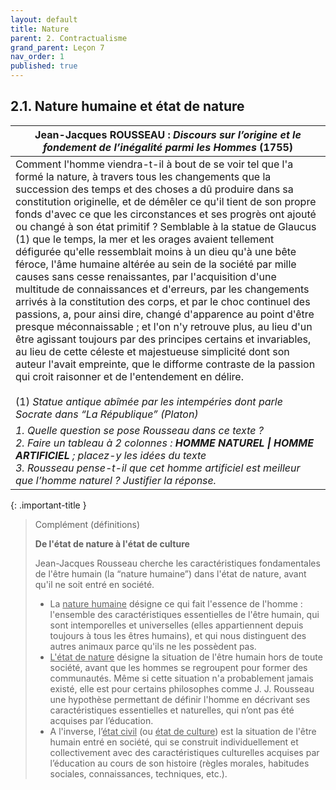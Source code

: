 ```yaml
---
layout: default
title: Nature
parent: 2. Contractualisme
grand_parent: Leçon 7
nav_order: 1
published: true
---
```

## 2.1. Nature humaine et état de nature

| Jean-Jacques ROUSSEAU : *Discours  sur l’origine et le fondement de l’inégalité parmi les Hommes* (1755)           |
| ------------------------------------------------------ |
| Comment l'homme viendra-t-il à bout  de se voir tel que l'a formé la nature, à travers tous les changements que la  succession des temps et des choses a dû produire dans sa constitution  originelle, et de démêler ce qu'il tient de son propre fonds d'avec ce que  les circonstances et ses progrès ont ajouté ou changé à son état  primitif ? Semblable à la statue de Glaucus (1) que le temps, la mer et les  orages avaient tellement défigurée qu'elle ressemblait moins à un dieu qu'à  une bête féroce, l'âme humaine altérée au sein de la société par mille causes  sans cesse renaissantes, par l'acquisition d'une multitude de connaissances  et d'erreurs, par les changements arrivés à la constitution des corps, et par  le choc continuel des passions, a, pour ainsi dire, changé d'apparence au  point d'être presque méconnaissable ; et l'on n'y retrouve plus, au lieu  d'un être agissant toujours par des principes certains et invariables, au  lieu de cette céleste et majestueuse simplicité dont son auteur l'avait  empreinte, que le difforme contraste de la passion qui croit raisonner et de  l'entendement en délire.   <br /><br> \(1) *Statue antique abîmée par les  intempéries dont parle Socrate dans “*La République*” (Platon)* |
| *1. Quelle question se pose Rousseau dans ce texte ?  <br />2. Faire un tableau à 2 colonnes : **HOMME** **NATUREL \| HOMME ARTIFICIEL** ;  placez-y les idées du texte  <br />3. Rousseau pense-t-il que cet homme artificiel est meilleur que l’homme  naturel ? Justifier la réponse.*     |


{: .important-title }
> Complément (définitions)
> 
>  **De l'état de nature à l'état de culture**
>
>Jean-Jacques Rousseau cherche les caractéristiques fondamentales de l'être humain (la “nature humaine”) dans l'état de nature, avant qu'il ne soit entré en société.
>- La <u>nature humaine</u> désigne ce qui fait l'essence de l'homme : l'ensemble des caractéristiques essentielles de l'être humain, qui sont intemporelles et universelles (elles appartiennent depuis toujours à tous les êtres humains), et qui nous distinguent des autres animaux parce qu'ils ne les possèdent pas.
>- <u>L'état de nature</u> désigne la situation de l'être humain hors de toute société, avant que les hommes se regroupent pour former des communautés. Même si cette situation n'a probablement jamais existé, elle est pour certains philosophes comme J. J. Rousseau une hypothèse permettant de définir l'homme en décrivant ses caractéristiques essentielles et naturelles, qui n’ont pas été acquises par l’éducation.
>- A l'inverse, l’<u>état civil</u> (ou <u>état de culture</u>) est la situation de l'être humain entré en société, qui se construit individuellement et collectivement avec des caractéristiques culturelles acquises par l’éducation au cours de son histoire (règles morales, habitudes sociales, connaissances, techniques, etc.).


